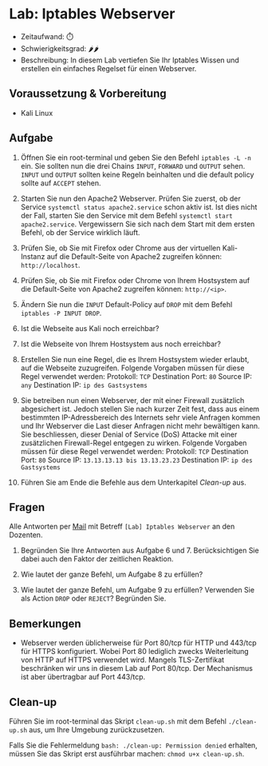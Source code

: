 # Lab: Iptables Webserver

-   Zeitaufwand:        ⏱️
-   Schwierigkeitsgrad: 🌶️🌶️
-   Beschreibung: In diesem Lab vertiefen Sie Ihr Iptables Wissen und erstellen ein einfaches Regelset für einen Webserver.

## Voraussetzung & Vorbereitung

-   Kali Linux

## Aufgabe

1.  Öffnen Sie ein root-terminal und geben Sie den Befehl `iptables -L -n` ein.
    Sie sollten nun die drei Chains `INPUT`, `FORWARD` und `OUTPUT` sehen. `INPUT` und `OUTPUT` sollten keine Regeln beinhalten und die default policy sollte auf `ACCEPT` stehen.

2.  Starten Sie nun den Apache2 Webserver. Prüfen Sie zuerst, ob der Service `systemctl status apache2.service` schon aktiv ist. Ist dies nicht der Fall, starten Sie den Service mit dem Befehl `systemctl start apache2.service`. Vergewissern Sie sich nach dem Start mit dem ersten Befehl, ob der Service wirklich läuft.

3.  Prüfen Sie, ob Sie mit Firefox oder Chrome aus der virtuellen Kali-Instanz auf die Default-Seite von Apache2 zugreifen können: `http://localhost`.

4.  Prüfen Sie, ob Sie mit Firefox oder Chrome von Ihrem Hostsystem auf die Default-Seite von Apache2 zugreifen können: `http://<ip>`.

5.  Ändern Sie nun die `INPUT` Default-Policy auf `DROP` mit dem Befehl `iptables -P INPUT DROP`.

6.  Ist die Webseite aus Kali noch erreichbar?

7.  Ist die Webseite von Ihrem Hostsystem aus noch erreichbar?

8.  Erstellen Sie nun eine Regel, die es Ihrem Hostsystem wieder erlaubt, auf die Webseite zuzugreifen. Folgende Vorgaben müssen für diese Regel verwendet werden:
    Protokoll:        `TCP`
    Destination Port: `80`
    Source IP:        `any`
    Destination IP:   `ip des Gastsystems`

9.  Sie betreiben nun einen Webserver, der mit einer Firewall zusätzlich abgesichert ist. Jedoch stellen Sie nach kurzer Zeit fest, dass aus einem bestimmten IP-Adressbereich des Internets sehr viele Anfragen kommen und Ihr Webserver die Last dieser Anfragen nicht mehr bewältigen kann. Sie beschliessen, dieser Denial of Service (DoS) Attacke mit einer zusätzlichen Firewall-Regel entgegen zu wirken. Folgende Vorgaben müssen für diese Regel verwendet werden:
    Protokoll:        `TCP`
    Destination Port: `80`
    Source IP:        `13.13.13.13 bis 13.13.23.23`
    Destination IP:   `ip des Gastsystems`

10. Führen Sie am Ende die Befehle aus dem Unterkapitel _Clean-up_ aus.

## Fragen

Alle Antworten per [Mail](mailto:pascal.knecht@juventus.schule?subject=[Lab]%20Iptables%20Webserver) mit Betreff `[Lab] Iptables Webserver` an den Dozenten.

1.  Begründen Sie Ihre Antworten aus Aufgabe 6 und 7. Berücksichtigen Sie dabei auch den Faktor der zeitlichen Reaktion.

2.  Wie lautet der ganze Befehl, um Aufgabe 8 zu erfüllen?

3.  Wie lautet der ganze Befehl, um Aufgabe 9 zu erfüllen? Verwenden Sie als Action `DROP` oder `REJECT`? Begründen Sie.

## Bemerkungen

-   Webserver werden üblicherweise für Port 80/tcp für HTTP und 443/tcp für HTTPS konfiguriert. Wobei Port 80 lediglich zwecks Weiterleitung von HTTP auf HTTPS verwendet wird. Mangels TLS-Zertifikat beschränken wir uns in diesem Lab auf Port 80/tcp. Der Mechanismus ist aber übertragbar auf Port 443/tcp.

## Clean-up

Führen Sie im root-terminal das Skript `clean-up.sh` mit dem Befehl `./clean-up.sh` aus, um Ihre Umgebung zurückzusetzen.

Falls Sie die Fehlermeldung `bash: ./clean-up: Permission denied` erhalten, müssen Sie das Skript erst ausführbar machen: `chmod u+x clean-up.sh`.
